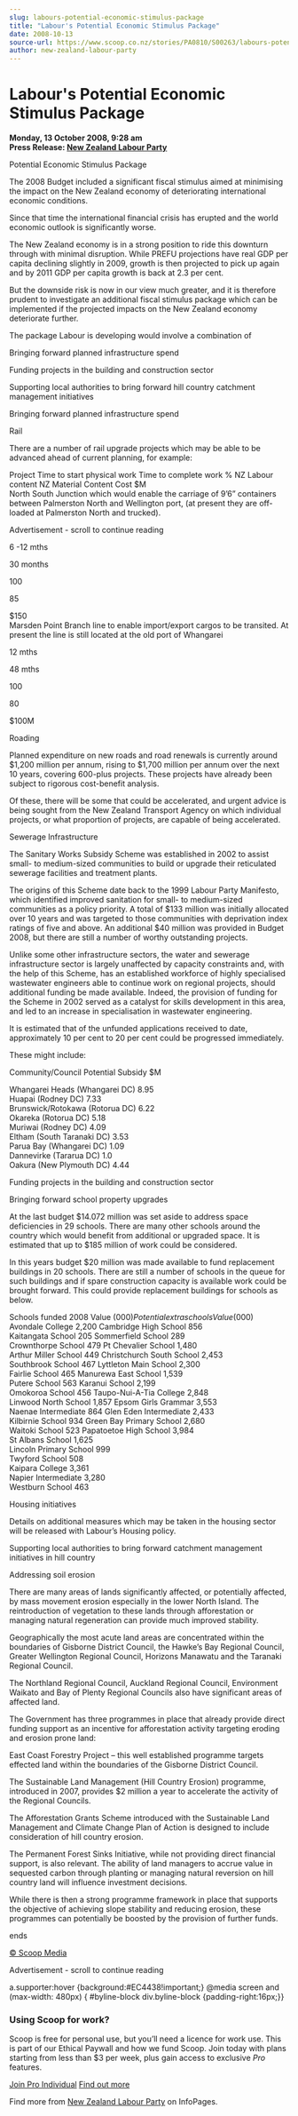 ```yaml
---
slug: labours-potential-economic-stimulus-package
title: "Labour's Potential Economic Stimulus Package"
date: 2008-10-13
source-url: https://www.scoop.co.nz/stories/PA0810/S00263/labours-potential-economic-stimulus-package.htm
author: new-zealand-labour-party
---
```

Labour's Potential Economic Stimulus Package
============================================

**Monday, 13 October 2008, 9:28 am**  
**Press Release: [New Zealand Labour Party](https://info.scoop.co.nz/New_Zealand_Labour_Party)**

  
Potential Economic Stimulus Package

The 2008 Budget included a significant fiscal stimulus aimed at minimising the impact on the New Zealand economy of deteriorating international economic conditions.

Since that time the international financial crisis has erupted and the world economic outlook is significantly worse.

The New Zealand economy is in a strong position to ride this downturn through with minimal disruption. While PREFU projections have real GDP per capita declining slightly in 2009, growth is then projected to pick up again and by 2011 GDP per capita growth is back at 2.3 per cent.

But the downside risk is now in our view much greater, and it is therefore prudent to investigate an additional fiscal stimulus package which can be implemented if the projected impacts on the New Zealand economy deteriorate further.

The package Labour is developing would involve a combination of

Bringing forward planned infrastructure spend

Funding projects in the building and construction sector

Supporting local authorities to bring forward hill country catchment management initiatives

Bringing forward planned infrastructure spend

Rail

There are a number of rail upgrade projects which may be able to be advanced ahead of current planning, for example:

  
Project Time to start physical work Time to complete work % NZ Labour content NZ Material Content Cost $M  
North South Junction which would enable the carriage of 9’6” containers between Palmerston North and Wellington port, (at present they are off-loaded at Palmerston North and trucked).

Advertisement - scroll to continue reading





6 -12 mths

30 months

100

85

$150  
Marsden Point Branch line to enable import/export cargos to be transited. At present the line is still located at the old port of Whangarei

12 mths

48 mths

100

80

$100M

Roading

Planned expenditure on new roads and road renewals is currently around $1,200 million per annum, rising to $1,700 million per annum over the next 10 years, covering 600-plus projects. These projects have already been subject to rigorous cost-benefit analysis.

Of these, there will be some that could be accelerated, and urgent advice is being sought from the New Zealand Transport Agency on which individual projects, or what proportion of projects, are capable of being accelerated.

Sewerage Infrastructure

The Sanitary Works Subsidy Scheme was established in 2002 to assist small- to medium-sized communities to build or upgrade their reticulated sewerage facilities and treatment plants.

The origins of this Scheme date back to the 1999 Labour Party Manifesto, which identified improved sanitation for small- to medium-sized communities as a policy priority. A total of $133 million was initially allocated over 10 years and was targeted to those communities with deprivation index ratings of five and above. An additional $40 million was provided in Budget 2008, but there are still a number of worthy outstanding projects.

Unlike some other infrastructure sectors, the water and sewerage infrastructure sector is largely unaffected by capacity constraints and, with the help of this Scheme, has an established workforce of highly specialised wastewater engineers able to continue work on regional projects, should additional funding be made available. Indeed, the provision of funding for the Scheme in 2002 served as a catalyst for skills development in this area, and led to an increase in specialisation in wastewater engineering.

It is estimated that of the unfunded applications received to date, approximately 10 per cent to 20 per cent could be progressed immediately.

These might include:

  
Community/Council Potential Subsidy $M

Whangarei Heads (Whangarei DC) 8.95  
Huapai (Rodney DC) 7.33  
Brunswick/Rotokawa (Rotorua DC) 6.22  
Okareka (Rotorua DC) 5.18  
Muriwai (Rodney DC) 4.09  
Eltham (South Taranaki DC) 3.53  
Parua Bay (Whangarei DC) 1.09  
Dannevirke (Tararua DC) 1.0  
Oakura (New Plymouth DC) 4.44  

Funding projects in the building and construction sector

Bringing forward school property upgrades

At the last budget $14.072 million was set aside to address space deficiencies in 29 schools. There are many other schools around the country which would benefit from additional or upgraded space. It is estimated that up to $185 million of work could be considered.

In this years budget $20 million was made available to fund replacement buildings in 20 schools. There are still a number of schools in the queue for such buildings and if spare construction capacity is available work could be brought forward. This could provide replacement buildings for schools as below.

  
Schools funded 2008 Value ($000) Potential extra schools Value ($000)  
Avondale College 2,200 Cambridge High School 856  
Kaitangata School 205 Sommerfield School 289  
Crownthorpe School 479 Pt Chevalier School 1,480  
Arthur Miller School 449 Christchurch South School 2,453  
Southbrook School 467 Lyttleton Main School 2,300  
Fairlie School 465 Manurewa East School 1,539  
Putere School 563 Karanui School 2,199  
Omokoroa School 456 Taupo-Nui-A-Tia College 2,848  
Linwood North School 1,857 Epsom Girls Grammar 3,553  
Naenae Intermediate 864 Glen Eden Intermediate 2,433  
Kilbirnie School 934 Green Bay Primary School 2,680  
Waitoki School 523 Papatoetoe High School 3,984  
St Albans School 1,625  
Lincoln Primary School 999  
Twyford School 508  
Kaipara College 3,361  
Napier Intermediate 3,280  
Westburn School 463

  
Housing initiatives

Details on additional measures which may be taken in the housing sector will be released with Labour’s Housing policy.

Supporting local authorities to bring forward catchment management initiatives in hill country

Addressing soil erosion

There are many areas of lands significantly affected, or potentially affected, by mass movement erosion especially in the lower North Island. The reintroduction of vegetation to these lands through afforestation or managing natural regeneration can provide much improved stability.

Geographically the most acute land areas are concentrated within the boundaries of Gisborne District Council, the Hawke’s Bay Regional Council, Greater Wellington Regional Council, Horizons Manawatu and the Taranaki Regional Council.

The Northland Regional Council, Auckland Regional Council, Environment Waikato and Bay of Plenty Regional Councils also have significant areas of affected land.

The Government has three programmes in place that already provide direct funding support as an incentive for afforestation activity targeting eroding and erosion prone land:

East Coast Forestry Project – this well established programme targets effected land within the boundaries of the Gisborne District Council.

The Sustainable Land Management (Hill Country Erosion) programme, introduced in 2007, provides $2 million a year to accelerate the activity of the Regional Councils.

The Afforestation Grants Scheme introduced with the Sustainable Land Management and Climate Change Plan of Action is designed to include consideration of hill country erosion.

The Permanent Forest Sinks Initiative, while not providing direct financial support, is also relevant. The ability of land managers to accrue value in sequested carbon through planting or managing natural reversion on hill country land will influence investment decisions.

While there is then a strong programme framework in place that supports the objective of achieving slope stability and reducing erosion, these programmes can potentially be boosted by the provision of further funds.

  
ends

[© Scoop Media](http://www.scoop.co.nz/about/terms.html)  

Advertisement - scroll to continue reading



a.supporter:hover {background:#EC4438!important;} @media screen and (max-width: 480px) { #byline-block div.byline-block {padding-right:16px;}}

### Using Scoop for work?

Scoop is free for personal use, but you’ll need a licence for work use. This is part of our Ethical Paywall and how we fund Scoop. Join today with plans starting from less than $3 per week, plus gain access to exclusive _Pro_ features.  
  
[Join Pro Individual](https://pro.scoop.co.nz/Individual/?from=ProIn24) [Find out more](https://pro.scoop.co.nz/using-scoop-for-work/?from=ProIn24)

Find more from [New Zealand Labour Party](https://info.scoop.co.nz/New_Zealand_Labour_Party) on InfoPages.